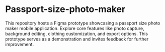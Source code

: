 # Passport-size-photo-maker
This repository hosts a Figma prototype showcasing a passport size photo maker mobile application. Explore core features like photo capture, background editing, clothing customization, and export options. This prototype serves as a demonstration and invites feedback for further improvement.
